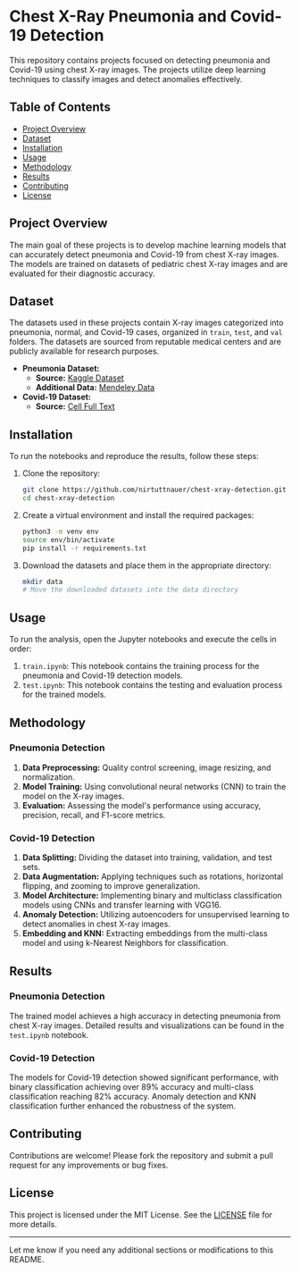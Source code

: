 # Chest X-Ray Pneumonia and Covid-19 Detection

This repository contains projects focused on detecting pneumonia and Covid-19 using chest X-ray images. The projects utilize deep learning techniques to classify images and detect anomalies effectively.

## Table of Contents

- [Project Overview](#project-overview)
- [Dataset](#dataset)
- [Installation](#installation)
- [Usage](#usage)
- [Methodology](#methodology)
- [Results](#results)
- [Contributing](#contributing)
- [License](#license)

## Project Overview

The main goal of these projects is to develop machine learning models that can accurately detect pneumonia and Covid-19 from chest X-ray images. The models are trained on datasets of pediatric chest X-ray images and are evaluated for their diagnostic accuracy.

## Dataset

The datasets used in these projects contain X-ray images categorized into pneumonia, normal, and Covid-19 cases, organized in `train`, `test`, and `val` folders. The datasets are sourced from reputable medical centers and are publicly available for research purposes.

- **Pneumonia Dataset:**
  - **Source:** [Kaggle Dataset](https://www.kaggle.com/datasets/paultimothymooney/chest-xray-pneumonia)
  - **Additional Data:** [Mendeley Data](https://data.mendeley.com/datasets/rscbjbr9sj/2)
- **Covid-19 Dataset:**
  - **Source:** [Cell Full Text](https://www.cell.com/cell/fulltext/S0092-8674(18)30154-5)

## Installation

To run the notebooks and reproduce the results, follow these steps:

1. Clone the repository:
   ```bash
   git clone https://github.com/nirtuttnauer/chest-xray-detection.git
   cd chest-xray-detection
   ```

2. Create a virtual environment and install the required packages:
   ```bash
   python3 -m venv env
   source env/bin/activate
   pip install -r requirements.txt
   ```

3. Download the datasets and place them in the appropriate directory:
   ```bash
   mkdir data
   # Move the downloaded datasets into the data directory
   ```

## Usage

To run the analysis, open the Jupyter notebooks and execute the cells in order:

1. `train.ipynb`: This notebook contains the training process for the pneumonia and Covid-19 detection models.
2. `test.ipynb`: This notebook contains the testing and evaluation process for the trained models.

## Methodology

### Pneumonia Detection

1. **Data Preprocessing:** Quality control screening, image resizing, and normalization.
2. **Model Training:** Using convolutional neural networks (CNN) to train the model on the X-ray images.
3. **Evaluation:** Assessing the model's performance using accuracy, precision, recall, and F1-score metrics.

### Covid-19 Detection

1. **Data Splitting:** Dividing the dataset into training, validation, and test sets.
2. **Data Augmentation:** Applying techniques such as rotations, horizontal flipping, and zooming to improve generalization.
3. **Model Architecture:** Implementing binary and multiclass classification models using CNNs and transfer learning with VGG16.
4. **Anomaly Detection:** Utilizing autoencoders for unsupervised learning to detect anomalies in chest X-ray images.
5. **Embedding and KNN:** Extracting embeddings from the multi-class model and using k-Nearest Neighbors for classification.

## Results

### Pneumonia Detection

The trained model achieves a high accuracy in detecting pneumonia from chest X-ray images. Detailed results and visualizations can be found in the `test.ipynb` notebook.

### Covid-19 Detection

The models for Covid-19 detection showed significant performance, with binary classification achieving over 89% accuracy and multi-class classification reaching 82% accuracy. Anomaly detection and KNN classification further enhanced the robustness of the system.

## Contributing

Contributions are welcome! Please fork the repository and submit a pull request for any improvements or bug fixes.

## License

This project is licensed under the MIT License. See the [LICENSE](LICENSE) file for more details.

---

Let me know if you need any additional sections or modifications to this README.
